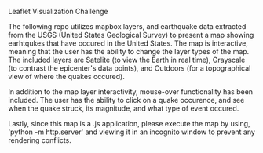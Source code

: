 Leaflet Visualization Challenge

The following repo utilizes mapbox layers, and earthquake data extracted from the USGS (United States Geological Survey) to present a map showing earhtqukes that have occured in the United States. The map is interactive, meaning that the user has the ability to change the layer types of the map. The included layers are Satelite (to view the Earth in real time), Grayscale (to contrast the epicenter's data points), and Outdoors (for a topographical view of where the quakes occured).

In addition to the map layer interactivity, mouse-over functionality has been included. The user has the ability to click on a quake occurence, and see when the quake struck, its magnitude, and what type of event occured.

Lastly, since this map is a .js application, please execute the map by using, 'python -m http.server' and viewing it in an incognito window to prevent any rendering conflicts.

